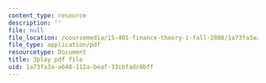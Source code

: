 ```yaml
---
content_type: resource
description: ''
file: null
file_location: /coursemedia/15-401-finance-theory-i-fall-2008/1a73fa3aa648112abeaf33cbfadc0bff_cny-1yDbQno.pdf
file_type: application/pdf
resourcetype: Document
title: 3play pdf file
uid: 1a73fa3a-a648-112a-beaf-33cbfadc0bff
---
```


